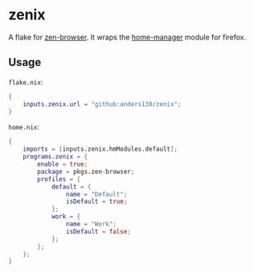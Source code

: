 # zenix

A flake for [zen-browser](https://github.com/zen-browser/desktop). It wraps the [home-manager](https://github.com/nix-community/home-manager) module for firefox.

## Usage

`flake.nix`:

```nix
{
    inputs.zenix.url = "github:anders130/zenix";
}
```

`home.nix`:

```nix
{
    imports = [inputs.zenix.hmModules.default];
    programs.zenix = {
        enable = true;
        package = pkgs.zen-browser;
        profiles = {
            default = {
                name = "Default";
                isDefault = true;
            };
            work = {
                name = "Work";
                isDefault = false;
            };
        };
    };
}
```
